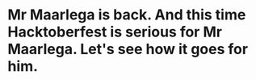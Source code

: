# Mr Maarlega is back. And this time Hacktoberfest is serious for Mr Maarlega. Let's see how it goes for him. 
